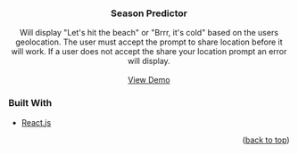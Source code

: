 <h3 align="center">Season Predictor</h3>

  <p align="center">
    Will display "Let's hit the beach" or "Brrr, it's cold" based on the users geolocation. The user must accept the prompt to share location before it will work. If a user does not accept the share your location prompt an error will display.
    <br />
    <br />
    <a href="https://seasonapp.herokuapp.com/">View Demo</a>
  </p>
</div>

### Built With

* [React.js](https://reactjs.org/)

<p align="right">(<a href="#top">back to top</a>)</p>

